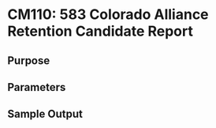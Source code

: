 # CM110: 583 Colorado Alliance Retention Candidate Report

## Purpose

## Parameters

## Sample Output

